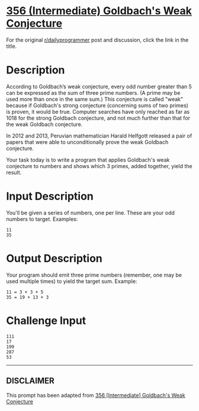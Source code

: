 # [356 (Intermediate) Goldbach's Weak Conjecture](https://www.reddit.com/r/dailyprogrammer/comments/8bh8dh/20180411_challenge_356_intermediate_goldbachs/)

For the original [r/dailyprogrammer](https://www.reddit.com/r/dailyprogrammer/) post and discussion, click the link in the title.

# Description
According to Goldbach’s weak conjecture, every odd number greater than 5 can be expressed as the sum of three prime numbers. (A prime may be used more than once in the same sum.) This conjecture is called "weak" because if Goldbach's strong conjecture (concerning sums of two primes) is proven, it would be true. Computer searches have only reached as far as 1018 for the strong Goldbach conjecture, and not much further than that for the weak Goldbach conjecture. 

In 2012 and 2013, Peruvian mathematician Harald Helfgott released a pair of papers that were able to unconditionally prove the weak Goldbach conjecture.

Your task today is to write a program that applies Goldbach's weak conjecture to numbers and shows which 3 primes, added together, yield the result.

# Input Description
You'll be given a series of numbers, one per line. These are your odd numbers to target. Examples:


```
11
35
```
# Output Description
Your program should emit three prime numbers (remember, one may be used multiple times) to yield the target sum. Example:


```
11 = 3 + 3 + 5
35 = 19 + 13 + 3
```
# Challenge Input

```
111
17
199
287
53
```

----
## **DISCLAIMER**
This prompt has been adapted from [356 [Intermediate] Goldbach's Weak Conjecture](https://www.reddit.com/r/dailyprogrammer/comments/8bh8dh/20180411_challenge_356_intermediate_goldbachs/
)
